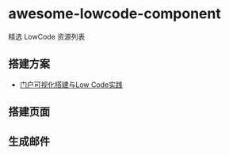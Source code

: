 # awesome-lowcode-component

精选 LowCode 资源列表

## 搭建方案
- [门户可视化搭建与Low Code实践](https://segmentfault.com/a/1190000040342196)

## 搭建页面

## 生成邮件
